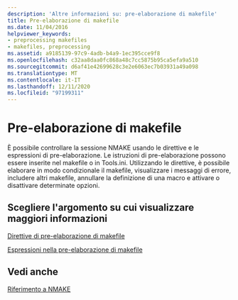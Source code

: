 ```yaml
---
description: 'Altre informazioni su: pre-elaborazione di makefile'
title: Pre-elaborazione di makefile
ms.date: 11/04/2016
helpviewer_keywords:
- preprocessing makefiles
- makefiles, preprocessing
ms.assetid: a9185139-97c9-4adb-b4a9-1ec395cce9f8
ms.openlocfilehash: c32aa8daa0fc868a48c7cc5875b95ca5efa9a510
ms.sourcegitcommit: d6af41e42699628c3e2e6063ec7b03931a49a098
ms.translationtype: MT
ms.contentlocale: it-IT
ms.lasthandoff: 12/11/2020
ms.locfileid: "97199311"
---
```

# <a name="makefile-preprocessing"></a>Pre-elaborazione di makefile

È possibile controllare la sessione NMAKE usando le direttive e le espressioni di pre-elaborazione. Le istruzioni di pre-elaborazione possono essere inserite nel makefile o in Tools.ini. Utilizzando le direttive, è possibile elaborare in modo condizionale il makefile, visualizzare i messaggi di errore, includere altri makefile, annullare la definizione di una macro e attivare o disattivare determinate opzioni.

## <a name="what-do-you-want-to-know-more-about"></a>Scegliere l'argomento su cui visualizzare maggiori informazioni

[Direttive di pre-elaborazione di makefile](makefile-preprocessing-directives.md)

[Espressioni nella pre-elaborazione di makefile](expressions-in-makefile-preprocessing.md)

## <a name="see-also"></a>Vedi anche

[Riferimento a NMAKE](nmake-reference.md)
